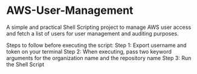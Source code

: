 # AWS-User-Management
A simple and practical Shell Scripting project to manage AWS user access and fetch a list of users for user management and auditing purposes.

Steps to follow before executing the script:
Step 1: Export username and token on your terminal
Step 2: When executing, pass two keyword arguments for the organization name and the repository name
Step 3: Run the Shell Script

